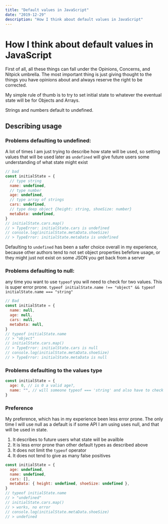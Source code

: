 ```yaml
---
title: "Default values in JavaScript"
date: "2019-12-29"
description: "How I think about default values in JavaScript"
---
```


# How I think about default values in JavaScript

First of all, all these things can fall under the Opinions, Concerns, and Nitpick umbrella. The most important thing is just giving thought to the things you have opinions about and always reserve the right to be corrected.

My simple rule of thumb is to try to set initial state to whatever the eventual state will be for Objects and Arrays.

Strings and numbers default to undefined.

## Describing usage

### Problems defaulting to undefined:

A lot of times I am just trying to describe how state will be used, so setting values that will be used later as `undefined` will give future users some understanding of what state might exist

```javascript
// bad
const initialState = {
  // type string
  name: undefined,
  // type number
  age: undefined,
  // type array of strings
  cars: undefined,
  // type deep object {height: string, shoeSize: number}
  metaData: undefined,
}
// initialState.cars.map()
// > TypeError: initialState.cars is undefined
// console.log(initialState.metaData.shoeSize)
// > TypeError: initialState.metaData is undefined
```

Defaulting to `undefined` has been a safer choice overall in my experience, because other authors tend to not set object properties befefore usage, or they might just not exist on some JSON you get back from a server

### Problems defaulting to null:

any time you want to use `typeof` you will need to check for two values. This is super error prone. `typeof initialState.name !== "object" && typeof initialState.name === "string"`

```javascript
// Bad
const initialState = {
  name: null,
  age: null,
  cars: null,
  metaData: null,
}
// typeof initialState.name
// > "object"
// initialState.cars.map()
// > TypeError: initialState.cars is null
// console.log(initialState.metaData.shoeSize)
// > TypeError: initialState.metaData is null
```

### Problems defaulting to the values type

```javascript
const initialState = {
  age: 0, // is 0 a valid age?,
  name: "", // will someone typeof === 'string' and also have to check length?
}
```

### Preference

My preference, which has in my experience been less error prone. The only time I will use null as a default is if some API I am using uses null, and that will be used in state.

1. It describes to future users what state will be availble
2. It is less error prone than other default types as described above
3. It does not limit the `typeof` operator
4. It does not tend to give as many false positives

```javascript
const initialState = {
  age: undefined,
  name: undefined,
  cars: [],
  metaData: { height: undefined, shoeSize: undefined },
}
// typeof initialState.name
// > "undefined"
// initialState.cars.map()
// > works, no error
// console.log(initialState.metaData.shoeSize)
// > undefined
```
